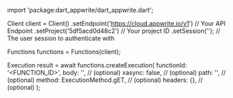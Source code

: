 import 'package:dart_appwrite/dart_appwrite.dart';

Client client = Client()
    .setEndpoint('https://cloud.appwrite.io/v1') // Your API Endpoint
    .setProject('5df5acd0d48c2') // Your project ID
    .setSession(''); // The user session to authenticate with

Functions functions = Functions(client);

Execution result = await functions.createExecution(
    functionId: '<FUNCTION_ID>',
    body: '<BODY>', // (optional)
    xasync: false, // (optional)
    path: '<PATH>', // (optional)
    method: ExecutionMethod.gET, // (optional)
    headers: {}, // (optional)
);
